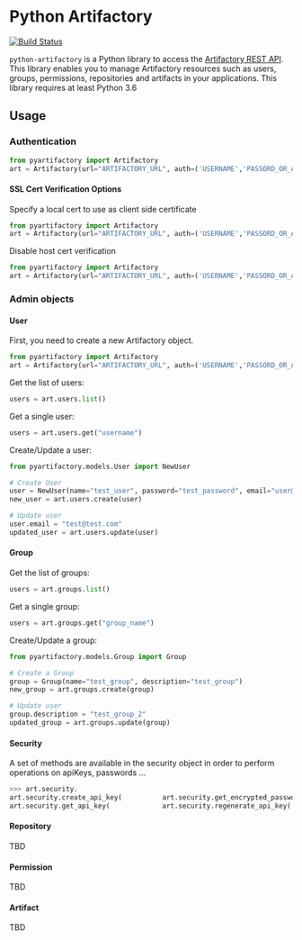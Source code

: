 # Python Artifactory

[![Build Status](https://travis-ci.org/anancarv/python-artifactory.svg?branch=master)](https://travis-ci.org/anancarv/python-artifactory)

`python-artifactory` is a Python library to access the [Artifactory REST API](https://www.jfrog.com/confluence/display/RTF/Artifactory+REST+API). 
This library enables you to manage Artifactory resources such as users, groups, permissions, repositories and artifacts in your applications.
This library requires at least Python 3.6


## Usage

### Authentication

```python
from pyartifactory import Artifactory
art = Artifactory(url="ARTIFACTORY_URL", auth=('USERNAME','PASSORD_OR_API_KEY'))
```

#### SSL Cert Verification Options
Specify a local cert to use as client side certificate

```python
from pyartifactory import Artifactory
art = Artifactory(url="ARTIFACTORY_URL", auth=('USERNAME','PASSORD_OR_API_KEY'), cert="/path_to_file/server.pem")
```

Disable host cert verification

```python
from pyartifactory import Artifactory
art = Artifactory(url="ARTIFACTORY_URL", auth=('USERNAME','PASSORD_OR_API_KEY'), verify=False)
```

### Admin objects

#### User

First, you need to create a new Artifactory object.
```python
from pyartifactory import Artifactory
art = Artifactory(url="ARTIFACTORY_URL", auth=('USERNAME','PASSORD_OR_API_KEY'))
```

Get the list of users:
```python
users = art.users.list()
```

Get a single user:
```python
users = art.users.get("username")
```

Create/Update a user:
```python
from pyartifactory.models.User import NewUser

# Create User
user = NewUser(name="test_user", password="test_password", email="user@user.com")
new_user = art.users.create(user)

# Update user
user.email = "test@test.com"
updated_user = art.users.update(user)
```

#### Group

Get the list of groups:
```python
users = art.groups.list()
```

Get a single group:
```python
users = art.groups.get("group_name")
```

Create/Update a group:
```python
from pyartifactory.models.Group import Group

# Create a Group
group = Group(name="test_group", description="test_group")
new_group = art.groups.create(group)

# Update user
group.description = "test_group_2"
updated_group = art.groups.update(group)
```

#### Security

A set of methods are available in the security object in order to perform operations on apiKeys, passwords ...
```python
>>> art.security.
art.security.create_api_key(          art.security.get_encrypted_password(  art.security.revoke_api_key(
art.security.get_api_key(             art.security.regenerate_api_key(      art.security.revoke_user_api_key(
```

#### Repository
TBD

#### Permission 
TBD

#### Artifact 
TBD
